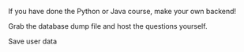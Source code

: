 If you have done the Python or Java course, make your own backend!

Grab the database dump file and host the questions yourself.

Save user data
